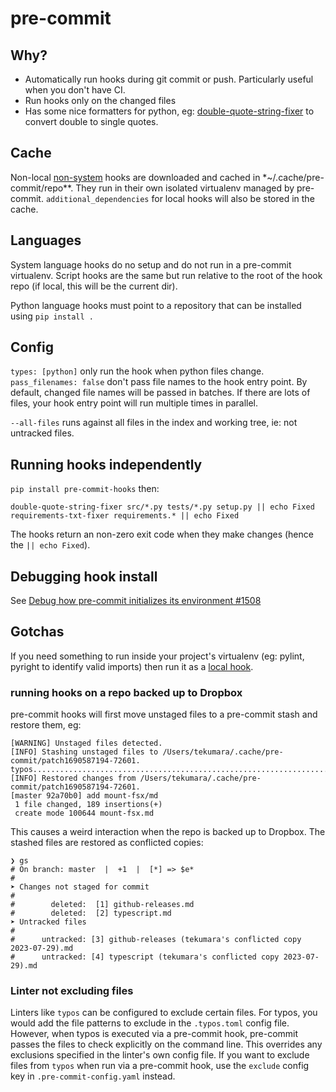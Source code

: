 # pre-commit

## Why?

- Automatically run hooks during git commit or push. Particularly useful when you don't have CI.
- Run hooks only on the changed files
- Has some nice formatters for python, eg: [double-quote-string-fixer](https://github.com/pre-commit/pre-commit-hooks#double-quote-string-fixer) to convert double to single quotes.

## Cache

Non-local [non-system](https://pre-commit.com/#system) hooks are downloaded and cached in \*~/.cache/pre-commit/repo\*\*. They run in their own isolated virtualenv managed by pre-commit. `additional_dependencies` for local hooks will also be stored in the cache.

## Languages

System language hooks do no setup and do not run in a pre-commit virtualenv. Script hooks are the same but run relative to the root of the hook repo (if local, this will be the current dir).

Python language hooks must point to a repository that can be installed using `pip install .`

## Config

`types: [python]` only run the hook when python files change.
`pass_filenames: false` don't pass file names to the hook entry point. By default, changed file names will be passed in batches. If there are lots of files, your hook entry point will run multiple times in parallel.

`--all-files` runs against all files in the index and working tree, ie: not untracked files.

## Running hooks independently

`pip install pre-commit-hooks` then:

```
double-quote-string-fixer src/*.py tests/*.py setup.py || echo Fixed
requirements-txt-fixer requirements.* || echo Fixed
```

The hooks return an non-zero exit code when they make changes (hence the `|| echo Fixed`).

## Debugging hook install

See [Debug how pre-commit initializes its environment #1508](https://github.com/pre-commit/pre-commit/issues/1508#issuecomment-648874721)

## Gotchas

If you need something to run inside your project's virtualenv (eg: pylint, pyright to identify valid imports) then run it as a [local hook](https://pre-commit.com/#repository-local-hooks).

### running hooks on a repo backed up to Dropbox

pre-commit hooks will first move unstaged files to a pre-commit stash and restore them, eg:

```
[WARNING] Unstaged files detected.
[INFO] Stashing unstaged files to /Users/tekumara/.cache/pre-commit/patch1690587194-72601.
typos....................................................................Passed
[INFO] Restored changes from /Users/tekumara/.cache/pre-commit/patch1690587194-72601.
[master 92a70b0] add mount-fsx/md
 1 file changed, 189 insertions(+)
 create mode 100644 mount-fsx.md
```

This causes a weird interaction when the repo is backed up to Dropbox. The stashed files are restored as conflicted copies:

```
❯ gs
# On branch: master  |  +1  |  [*] => $e*
#
➤ Changes not staged for commit
#
#        deleted:  [1] github-releases.md
#        deleted:  [2] typescript.md
➤ Untracked files
#
#      untracked: [3] github-releases (tekumara's conflicted copy 2023-07-29).md
#      untracked: [4] typescript (tekumara's conflicted copy 2023-07-29).md
```

### Linter not excluding files

Linters like `typos` can be configured to exclude certain files. For typos, you would add the file patterns to exclude in the `.typos.toml` config file. However, when typos is executed via a pre-commit hook, pre-commit passes the files to check explicitly on the command line. This overrides any exclusions specified in the linter's own config file. If you want to exclude files from `typos` when run via a pre-commit hook, use the `exclude` config key in `.pre-commit-config.yaml` instead.
